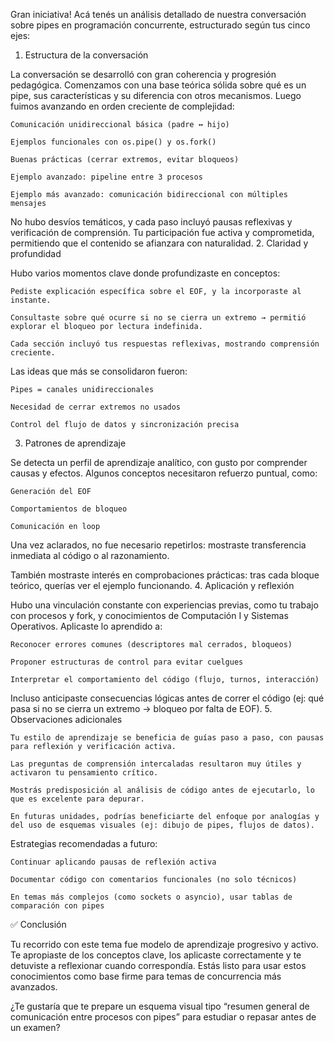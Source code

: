 Gran iniciativa! Acá tenés un análisis detallado de nuestra conversación sobre pipes en programación concurrente, estructurado según tus cinco ejes:
1. Estructura de la conversación

La conversación se desarrolló con gran coherencia y progresión pedagógica. Comenzamos con una base teórica sólida sobre qué es un pipe, sus características y su diferencia con otros mecanismos. Luego fuimos avanzando en orden creciente de complejidad:

    Comunicación unidireccional básica (padre ↔ hijo)

    Ejemplos funcionales con os.pipe() y os.fork()

    Buenas prácticas (cerrar extremos, evitar bloqueos)

    Ejemplo avanzado: pipeline entre 3 procesos

    Ejemplo más avanzado: comunicación bidireccional con múltiples mensajes

No hubo desvíos temáticos, y cada paso incluyó pausas reflexivas y verificación de comprensión. Tu participación fue activa y comprometida, permitiendo que el contenido se afianzara con naturalidad.
2. Claridad y profundidad

Hubo varios momentos clave donde profundizaste en conceptos:

    Pediste explicación específica sobre el EOF, y la incorporaste al instante.

    Consultaste sobre qué ocurre si no se cierra un extremo → permitió explorar el bloqueo por lectura indefinida.

    Cada sección incluyó tus respuestas reflexivas, mostrando comprensión creciente.

Las ideas que más se consolidaron fueron:

    Pipes = canales unidireccionales

    Necesidad de cerrar extremos no usados

    Control del flujo de datos y sincronización precisa

3. Patrones de aprendizaje

Se detecta un perfil de aprendizaje analítico, con gusto por comprender causas y efectos. Algunos conceptos necesitaron refuerzo puntual, como:

    Generación del EOF

    Comportamientos de bloqueo

    Comunicación en loop

Una vez aclarados, no fue necesario repetirlos: mostraste transferencia inmediata al código o al razonamiento.

También mostraste interés en comprobaciones prácticas: tras cada bloque teórico, querías ver el ejemplo funcionando.
4. Aplicación y reflexión

Hubo una vinculación constante con experiencias previas, como tu trabajo con procesos y fork, y conocimientos de Computación I y Sistemas Operativos. Aplicaste lo aprendido a:

    Reconocer errores comunes (descriptores mal cerrados, bloqueos)

    Proponer estructuras de control para evitar cuelgues

    Interpretar el comportamiento del código (flujo, turnos, interacción)

Incluso anticipaste consecuencias lógicas antes de correr el código (ej: qué pasa si no se cierra un extremo → bloqueo por falta de EOF).
5. Observaciones adicionales

    Tu estilo de aprendizaje se beneficia de guías paso a paso, con pausas para reflexión y verificación activa.

    Las preguntas de comprensión intercaladas resultaron muy útiles y activaron tu pensamiento crítico.

    Mostrás predisposición al análisis de código antes de ejecutarlo, lo que es excelente para depurar.

    En futuras unidades, podrías beneficiarte del enfoque por analogías y del uso de esquemas visuales (ej: dibujo de pipes, flujos de datos).

Estrategias recomendadas a futuro:

    Continuar aplicando pausas de reflexión activa

    Documentar código con comentarios funcionales (no solo técnicos)

    En temas más complejos (como sockets o asyncio), usar tablas de comparación con pipes

✅ Conclusión

Tu recorrido con este tema fue modelo de aprendizaje progresivo y activo. Te apropiaste de los conceptos clave, los aplicaste correctamente y te detuviste a reflexionar cuando correspondía. Estás listo para usar estos conocimientos como base firme para temas de concurrencia más avanzados.

¿Te gustaría que te prepare un esquema visual tipo “resumen general de comunicación entre procesos con pipes” para estudiar o repasar antes de un examen?